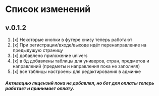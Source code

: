 # Список изменений
## **v.0.1.2**

1. [x] Некоторые кнопки в футере снизу теперь работают
2. [x] При регистрации/входе/выходе идёт перенаправление на предыдущую страницу
3. [x] добавлено приложение univers
4. [x] в бд добавлены таблицы для универов, стран, предметов и направлений (предметы и направления пока не заполнял)
5. [x] все таблицы настроены для редактирования в админке

 ##### Активацию лицензий пока не добавлял, но бот для оплаты теперь работает и принимает оплату.